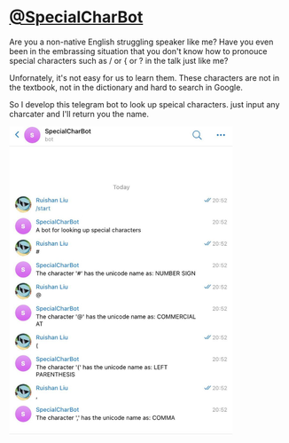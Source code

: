 # [@SpecialCharBot](t.me/SpecialCharBot)

Are you a non-native English struggling speaker like me? Have you even been in the embrassing situation that you don't know how to pronouce special characters such as / or { or ? in the talk just like me?

Unfornately, it's not easy for us to learn them. These characters are not in the textbook, not in the dictionary and hard to search in Google. 

So I develop this telegram bot to look up speical characters. just input any charcater and I'll return you the name.

<img src="media/st1.png" width="80%" height="80%" />
